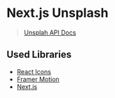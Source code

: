 # Next.js Unsplash
> [Unsplah API Docs](https://unsplash.com/documentation)
## Used Libraries
 - [React Icons](https://react-icons.netlify.com/)
 - [Framer Motion](https://www.framer.com/motion/)
 - [Next.js](https://nextjs.org/)